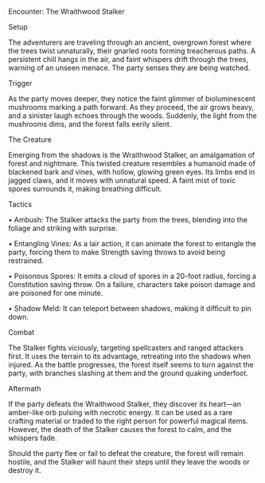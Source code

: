 Encounter: The Wraithwood Stalker

Setup

The adventurers are traveling through an ancient, overgrown forest where the trees twist unnaturally, their gnarled roots forming treacherous paths. A persistent chill hangs in the air, and faint whispers drift through the trees, warning of an unseen menace. The party senses they are being watched.

Trigger

As the party moves deeper, they notice the faint glimmer of bioluminescent mushrooms marking a path forward. As they proceed, the air grows heavy, and a sinister laugh echoes through the woods. Suddenly, the light from the mushrooms dims, and the forest falls eerily silent.

The Creature

Emerging from the shadows is the Wraithwood Stalker, an amalgamation of forest and nightmare. This twisted creature resembles a humanoid made of blackened bark and vines, with hollow, glowing green eyes. Its limbs end in jagged claws, and it moves with unnatural speed. A faint mist of toxic spores surrounds it, making breathing difficult.

Tactics

• Ambush: The Stalker attacks the party from the trees, blending into the foliage and striking with surprise.

• Entangling Vines: As a lair action, it can animate the forest to entangle the party, forcing them to make Strength saving throws to avoid being restrained.

• Poisonous Spores: It emits a cloud of spores in a 20-foot radius, forcing a Constitution saving throw. On a failure, characters take poison damage and are poisoned for one minute.

• Shadow Meld: It can teleport between shadows, making it difficult to pin down.

Combat

The Stalker fights viciously, targeting spellcasters and ranged attackers first. It uses the terrain to its advantage, retreating into the shadows when injured. As the battle progresses, the forest itself seems to turn against the party, with branches slashing at them and the ground quaking underfoot.

Aftermath

If the party defeats the Wraithwood Stalker, they discover its heart—an amber-like orb pulsing with necrotic energy. It can be used as a rare crafting material or traded to the right person for powerful magical items. However, the death of the Stalker causes the forest to calm, and the whispers fade.

Should the party flee or fail to defeat the creature, the forest will remain hostile, and the Stalker will haunt their steps until they leave the woods or destroy it.